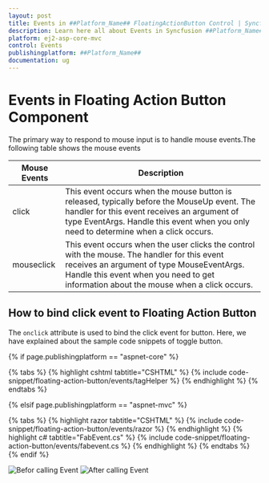 ```yaml
---
layout: post
title: Events in ##Platform_Name## FloatingActionButton Control | Syncfusion
description: Learn here all about Events in Syncfusion ##Platform_Name## FloatingActionButton component of Syncfusion Essential JS 2 and more.
platform: ej2-asp-core-mvc
control: Events
publishingplatform: ##Platform_Name##
documentation: ug
---
```


# Events in Floating Action Button Component

The primary way to respond to mouse input is to handle mouse events.The following table shows the mouse events

| Mouse Events | Description |
| -------- | -------- |
| click | This event occurs when the mouse button is released, typically before the MouseUp     event. The handler for this event receives an argument of type EventArgs. Handle this event when you only need to determine when a click occurs. |
| mouseclick |  This event occurs when the user clicks the control with the mouse. The handler for this event receives an argument of type MouseEventArgs. Handle this event when you need to get information about the mouse when a click occurs. |

## How to bind click event to Floating Action Button

The `onclick` attribute is used to bind the click event for button. Here, we have explained about the sample code snippets of toggle button.

{% if page.publishingplatform == "aspnet-core" %}

{% tabs %}
{% highlight cshtml tabtitle="CSHTML" %}
{% include code-snippet/floating-action-button/events/tagHelper %}
{% endhighlight %}
{% endtabs %}

{% elsif page.publishingplatform == "aspnet-mvc" %}

{% tabs %}
{% highlight razor tabtitle="CSHTML" %}
{% include code-snippet/floating-action-button/events/razor %}
{% endhighlight %}
{% highlight c# tabtitle="FabEvent.cs" %}
{% include code-snippet/floating-action-button/events/fabevent.cs %}
{% endhighlight %}
{% endtabs %}
{% endif %}

![Befor calling Event](images/play-button.png)
![After calling Event](images/pause-button.png)
